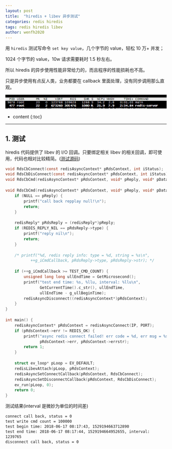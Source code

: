 ```yaml
---
layout: post
title:  "hiredis + libev 异步测试"
categories: redis hiredis
tags: redis hiredis libev
author: wenfh2020
---
```


用 `hiredis` 测试写命令 `set key value`，几个字节的 value，轻松 10 万+ 并发；

1024 个字节的 value，10w 请求需要耗时 1.5 秒左右。

所以 hiredis 的异步使用性能非常给力的，而且程序的性能损耗也不高。

只是异步使用有点反人类，业务都要在 callback 里面处理，没有同步调用那么直观。

<div align=center><img src="/images/2020-02-20-16-56-08.png" data-action="zoom"/></div>



* content
{:toc}

---

## 1. 测试

hiredis 代码提供了 libev 的 I/O 回调。只要绑定相关 libev 的相关回调，即可使用，代码也相对比较精简。([测试源码](https://github.com/wenfh2020/mytest/blob/master/c%2B%2B/hiredis_test/async/main.cpp))

```c
void RdsCbConnect(const redisAsyncContext* pRdsContext, int iStatus);
void RdsCbDisConnect(const redisAsyncContext* pRdsContext, int iStatus);
void RdsCbCmd(redisAsyncContext* pRdsContext, void* pReply, void* pData);

void RdsCbCmd(redisAsyncContext* pRdsContext, void* pReply, void* pData) {
    if (NULL == pReply) {
        printf("call back repplay null!\n");
        return;
    }

    redisReply* pRdsReply = (redisReply*)pReply;
    if (REDIS_REPLY_NIL == pRdsReply->type) {
        printf("reply nil\n");
        return;
    }

    /* printf("%d, redis reply info: type = %d, string = %s\n",
           ++g_iCmdCallback, pRdsReply->type, pRdsReply->str); */

    if (++g_iCmdCallback >= TEST_CMD_COUNT) {
        unsigned long long ullEndTime = GetMicrosecond();
        printf("test end time: %s, %llu, interval: %llu\n",
               GetCurrentTime().c_str(), ullEndTime,
               ullEndTime - g_ullBeginTime);
        redisAsyncDisconnect((redisAsyncContext*)pRdsContext);
    }
}

int main() {
    redisAsyncContext* pRdsContext = redisAsyncConnect(IP, PORT);
    if (pRdsContext->err != REDIS_OK) {
        printf("async redis connect failed! err code = %d, err msg = %s\n",
               pRdsContext->err, pRdsContext->errstr);
        return 1;
    }

    struct ev_loop* pLoop = EV_DEFAULT;
    redisLibevAttach(pLoop, pRdsContext);
    redisAsyncSetConnectCallback(pRdsContext, RdsCbConnect);
    redisAsyncSetDisconnectCallback(pRdsContext, RdsCbDisConnect);
    ev_run(pLoop, 0);
    return 0;
}
```

测试结果(interval 是微妙为单位的时间差)

```shell
connect call back, status = 0
test write cmd count = 100000
test begin time: 2018-06-17 08:17:43, 1529194663712890
test end time: 2018-06-17 08:17:44, 1529194664952655, interval: 1239765  
disconnect call back, status = 0
```
